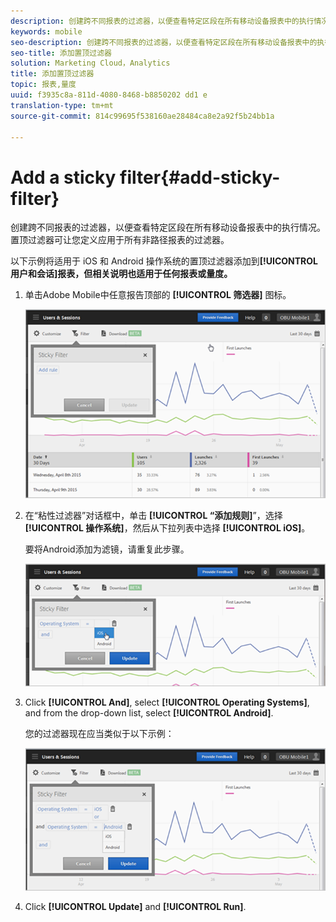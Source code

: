 ```yaml
---
description: 创建跨不同报表的过滤器，以便查看特定区段在所有移动设备报表中的执行情况。置顶过滤器可让您定义应用于所有非路径报表的过滤器。
keywords: mobile
seo-description: 创建跨不同报表的过滤器，以便查看特定区段在所有移动设备报表中的执行情况。置顶过滤器可让您定义应用于所有非路径报表的过滤器。
seo-title: 添加置顶过滤器
solution: Marketing Cloud，Analytics
title: 添加置顶过滤器
topic: 报表,量度
uuid: f3935c8a-811d-4080-8468-b8850202 dd1 e
translation-type: tm+mt
source-git-commit: 814c99695f538160ae28484ca8e2a92f5b24bb1a

---
```



# Add a sticky filter{#add-sticky-filter}

创建跨不同报表的过滤器，以便查看特定区段在所有移动设备报表中的执行情况。置顶过滤器可让您定义应用于所有非路径报表的过滤器。

以下示例将适用于 iOS 和 Android 操作系统的置顶过滤器添加到&#x200B;**[!UICONTROL 用户和会话]报表，但相关说明也适用于任何报表或量度。**

1. 单击Adobe Mobile中任意报告顶部的 **[!UICONTROL 筛选器]** 图标。

   ![](assets/sticky-filters.png)

1. 在“粘性过滤器”对话框中，单击 **[!UICONTROL “添加规则]**”，选择 **[!UICONTROL 操作系统]**，然后从下拉列表中选择 **[!UICONTROL iOS]**。

   要将Android添加为滤镜，请重复此步骤。

   ![](assets/sticky2.png)

1. Click **[!UICONTROL And]**, select **[!UICONTROL Operating Systems]**, and from the drop-down list, select **[!UICONTROL Android]**.

   您的过滤器现在应当类似于以下示例：

   ![](assets/sticky3.png)

1. Click **[!UICONTROL Update]** and **[!UICONTROL Run]**.
